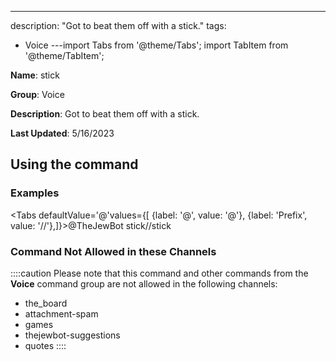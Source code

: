 ---
description: "Got to beat them off with a stick."
tags:
  - Voice
---import Tabs from '@theme/Tabs';
import TabItem from '@theme/TabItem';

**Name**: stick

**Group**: Voice

**Description**: Got to beat them off with a stick.

**Last Updated**: 5/16/2023

## Using the command

### Examples
<Tabs defaultValue='@'values={[ {label: '@', value: '@'}, {label: 'Prefix', value: '//'},]}><TabItem value='@'>@TheJewBot stick</TabItem><TabItem value='//'>//stick</TabItem></Tabs>

### Command Not Allowed in these Channels
::::caution Please note that this command and other commands from the **Voice** command group are not allowed in the following channels:
- the_board
- attachment-spam
- games
- thejewbot-suggestions
- quotes
::::